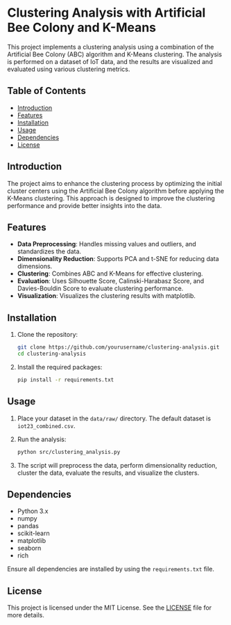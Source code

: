 # Clustering Analysis with Artificial Bee Colony and K-Means

This project implements a clustering analysis using a combination of the Artificial Bee Colony (ABC) algorithm and K-Means clustering. The analysis is performed on a dataset of IoT data, and the results are visualized and evaluated using various clustering metrics.

## Table of Contents

- [Introduction](#introduction)
- [Features](#features)
- [Installation](#installation)
- [Usage](#usage)
- [Dependencies](#dependencies)
- [License](#license)

## Introduction

The project aims to enhance the clustering process by optimizing the initial cluster centers using the Artificial Bee Colony algorithm before applying the K-Means clustering. This approach is designed to improve the clustering performance and provide better insights into the data.

## Features

- **Data Preprocessing**: Handles missing values and outliers, and standardizes the data.
- **Dimensionality Reduction**: Supports PCA and t-SNE for reducing data dimensions.
- **Clustering**: Combines ABC and K-Means for effective clustering.
- **Evaluation**: Uses Silhouette Score, Calinski-Harabasz Score, and Davies-Bouldin Score to evaluate clustering performance.
- **Visualization**: Visualizes the clustering results with matplotlib.

## Installation

1. Clone the repository:

   ```bash
   git clone https://github.com/yourusername/clustering-analysis.git
   cd clustering-analysis
   ```

2. Install the required packages:
   ```bash
   pip install -r requirements.txt
   ```

## Usage

1. Place your dataset in the `data/raw/` directory. The default dataset is `iot23_combined.csv`.

2. Run the analysis:

   ```bash
   python src/clustering_analysis.py
   ```

3. The script will preprocess the data, perform dimensionality reduction, cluster the data, evaluate the results, and visualize the clusters.

## Dependencies

- Python 3.x
- numpy
- pandas
- scikit-learn
- matplotlib
- seaborn
- rich

Ensure all dependencies are installed by using the `requirements.txt` file.

## License

This project is licensed under the MIT License. See the [LICENSE](LICENSE) file for more details.
